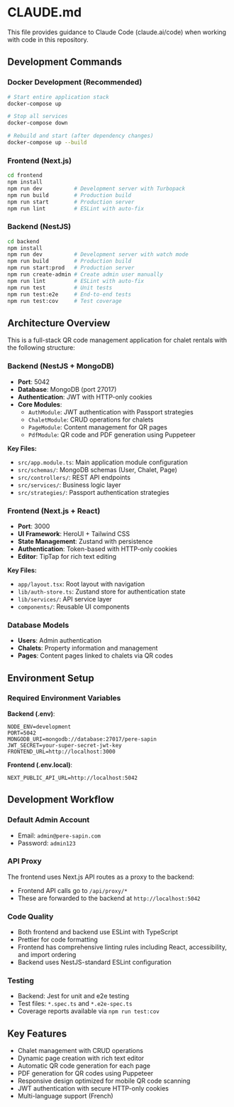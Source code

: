 # CLAUDE.md

This file provides guidance to Claude Code (claude.ai/code) when working with code in this repository.

## Development Commands

### Docker Development (Recommended)
```bash
# Start entire application stack
docker-compose up

# Stop all services
docker-compose down

# Rebuild and start (after dependency changes)
docker-compose up --build
```

### Frontend (Next.js)
```bash
cd frontend
npm install
npm run dev          # Development server with Turbopack
npm run build        # Production build
npm run start        # Production server
npm run lint         # ESLint with auto-fix
```

### Backend (NestJS)
```bash
cd backend
npm install
npm run dev          # Development server with watch mode
npm run build        # Production build
npm run start:prod   # Production server
npm run create-admin # Create admin user manually
npm run lint         # ESLint with auto-fix
npm run test         # Unit tests
npm run test:e2e     # End-to-end tests
npm run test:cov     # Test coverage
```

## Architecture Overview

This is a full-stack QR code management application for chalet rentals with the following structure:

### Backend (NestJS + MongoDB)
- **Port**: 5042
- **Database**: MongoDB (port 27017)
- **Authentication**: JWT with HTTP-only cookies
- **Core Modules**:
  - `AuthModule`: JWT authentication with Passport strategies
  - `ChaletModule`: CRUD operations for chalets
  - `PageModule`: Content management for QR pages
  - `PdfModule`: QR code and PDF generation using Puppeteer

**Key Files:**
- `src/app.module.ts`: Main application module configuration
- `src/schemas/`: MongoDB schemas (User, Chalet, Page)
- `src/controllers/`: REST API endpoints
- `src/services/`: Business logic layer
- `src/strategies/`: Passport authentication strategies

### Frontend (Next.js + React)
- **Port**: 3000
- **UI Framework**: HeroUI + Tailwind CSS
- **State Management**: Zustand with persistence
- **Authentication**: Token-based with HTTP-only cookies
- **Editor**: TipTap for rich text editing

**Key Files:**
- `app/layout.tsx`: Root layout with navigation
- `lib/auth-store.ts`: Zustand store for authentication state
- `lib/services/`: API service layer
- `components/`: Reusable UI components

### Database Models
- **Users**: Admin authentication
- **Chalets**: Property information and management
- **Pages**: Content pages linked to chalets via QR codes

## Environment Setup

### Required Environment Variables

**Backend (.env)**:
```env
NODE_ENV=development
PORT=5042
MONGODB_URI=mongodb://database:27017/pere-sapin
JWT_SECRET=your-super-secret-jwt-key
FRONTEND_URL=http://localhost:3000
```

**Frontend (.env.local)**:
```env
NEXT_PUBLIC_API_URL=http://localhost:5042
```

## Development Workflow

### Default Admin Account
- Email: `admin@pere-sapin.com`
- Password: `admin123`

### API Proxy
The frontend uses Next.js API routes as a proxy to the backend:
- Frontend API calls go to `/api/proxy/*`
- These are forwarded to the backend at `http://localhost:5042`

### Code Quality
- Both frontend and backend use ESLint with TypeScript
- Prettier for code formatting
- Frontend has comprehensive linting rules including React, accessibility, and import ordering
- Backend uses NestJS-standard ESLint configuration

### Testing
- Backend: Jest for unit and e2e testing
- Test files: `*.spec.ts` and `*.e2e-spec.ts`
- Coverage reports available via `npm run test:cov`

## Key Features
- Chalet management with CRUD operations
- Dynamic page creation with rich text editor
- Automatic QR code generation for each page
- PDF generation for QR codes using Puppeteer
- Responsive design optimized for mobile QR code scanning
- JWT authentication with secure HTTP-only cookies
- Multi-language support (French)